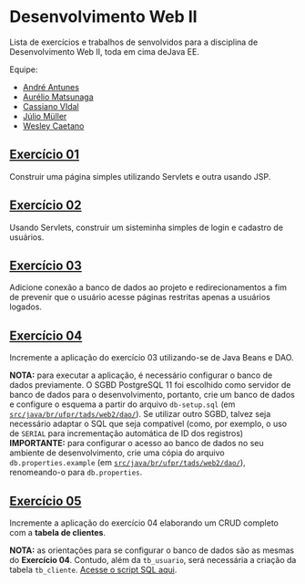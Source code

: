 
# Desenvolvimento Web II

Lista de exercícios e trabalhos de senvolvidos para a disciplina de Desenvolvimento Web II, toda em cima deJava EE.

Equipe:

- [André Antunes](https://github.com/andrekantunes)
- [Aurélio Matsunaga](https://github.com/aureliomatsunaga)
- [Cassiano VIdal](https://github.com/kruchelski)
- [Júlio Müller](https://github.com/juliolmuller)
- [Wesley Caetano](https://github.com/vvesleyc)

## [Exercício 01](./Exercicio01/Exercício%2001%20-%20Servlets_JSP%20Básico.pdf)

Construir uma página simples utilizando Servlets e outra usando JSP.

## [Exercício 02](./Exercicio02/Exercício%2002%20-%20Servlets%20%2B%20Formulário.pdf)

Usando Servlets, construir um sisteminha simples de login e cadastro de usuários.

## [Exercício 03](./Exercicio03/Exercício%2003%20-%20Servlets%20+%20Login%20+%20Redirecionamentos.pdf)

Adicione conexão a banco de dados ao projeto e redirecionamentos a fim de prevenir que o usuário acesse páginas restritas apenas a usuários logados.

## [Exercício 04](./Exercicio04/Exercício%2004%20-%20Servlets%20+%20Login%20+%20Redirecionamentos%20+%20Java%20Beans.pdf)

Incremente a aplicação do exercício 03 utilizando-se de Java Beans e DAO.

**NOTA:** para executar a aplicação, é necessário configurar o banco de dados previamente. O SGBD PostgreSQL 11 foi escolhido como servidor de banco de dados para o desenvolvimento, portanto, crie um banco de dados e configure o esquema a partir do arquivo `db-setup.sql` (em [`src/java/br/ufpr/tads/web2/dao/`](./Exercicio04/src/java/br/ufpr/tads/web2/dao/db-setup.sql)). Se utilizar outro SGBD, talvez seja necessário adaptar o SQL que seja compatível (como, por exemplo, o uso de `SERIAL` para incrementação automática de ID dos registros) **IMPORTANTE:** para configurar o acesso ao banco de dados no seu ambiente de desenvolvimento, crie uma cópia do arquivo `db.properties.example` (em [`src/java/br/ufpr/tads/web2/dao/`](./Exercicio04/src/java/br/ufpr/tads/web2/dao/db.properties.example)), renomeando-o para `db.properties`.

## [Exercício 05](./Exercicio05/Exercício%2005%20-%20CRUD.pdf)

Incremente a aplicação do exercício 04 elaborando um CRUD completo com a **tabela de clientes**.

**NOTA:** as orientações para se configurar o banco de dados são as mesmas do **Exercício 04**. Contudo, além da `tb_usuario`, será necessária a criação da tabela `tb_cliente`. [Acesse o script SQL aqui](./Exercicio05/src/java/br/ufpr/tads/web2/dao/db-setup.sql).
